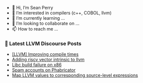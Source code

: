 - 👋 Hi, I’m Sean Perry
- 👀 I’m interested in compilers (c++, COBOL, llvm)
- 🌱 I’m currently learning ...
- 💞️ I’m looking to collaborate on ...
- 📫 How to reach me ...

<!---
s66perry/s66perry is a ✨ special ✨ repository because its `README.md` (this file) appears on your GitHub profile.
You can click the Preview link to take a look at your changes.
--->
### 📕 Latest LLVM Discourse Posts

<!-- DISCOURSE-LLVM:START -->
- [[LLVM] Improving compile times](https://discourse.llvm.org/t/llvm-improving-compile-times/68094#post_7)
- [Adding riscv vector intrinsic to llvm](https://discourse.llvm.org/t/adding-riscv-vector-intrinsic-to-llvm/68694#post_5)
- [Libc build failure on x86](https://discourse.llvm.org/t/libc-build-failure-on-x86/68732#post_9)
- [Spam accounts on Phabricator](https://discourse.llvm.org/t/spam-accounts-on-phabricator/60631?page=2#post_26)
- [Map LLVM values to corresponding source-level expressions](https://discourse.llvm.org/t/map-llvm-values-to-corresponding-source-level-expressions/68450#post_8)
<!-- DISCOURSE-LLVM:END -->
